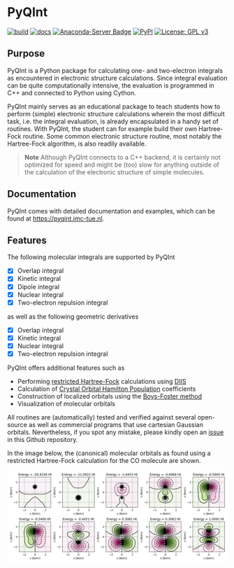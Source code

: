 # PyQInt

[![build](https://github.com/ifilot/pyqint/actions/workflows/build.yml/badge.svg)](https://github.com/ifilot/pyqint/actions/workflows/build.yml)
[![docs](https://github.com/ifilot/pyqint/actions/workflows/docs.yml/badge.svg)](https://github.com/ifilot/pyqint/actions/workflows/docs.yml)
[![Anaconda-Server Badge](https://anaconda.org/ifilot/pyqint/badges/version.svg)](https://anaconda.org/ifilot/pyqint)
[![PyPI](https://img.shields.io/pypi/v/pyqint?style=flat-square)](https://pypi.org/project/pyqint/)
[![License: GPL v3](https://img.shields.io/badge/License-GPLv3-blue.svg)](https://www.gnu.org/licenses/gpl-3.0)

## Purpose

PyQInt is a Python package for calculating one- and two-electron integrals as
encountered in electronic structure calculations. Since integral evaluation can
be quite computationally intensive, the evaluation is programmed in C++ and
connected to Python using Cython.

PyQInt mainly serves as an educational package to teach students how to perform
(simple) electronic structure calculations wherein the most difficult task,
i.e. the integral evaluation, is already encapsulated in a handy set of
routines. With PyQInt, the student can for example build their own Hartree-Fock
routine. Some common electronic structure routine, most notably the
Hartree-Fock algorithm, is also readily available.

> **Note**
> Although PyQInt connects to a C++ backend, it is certainly not optimized for
> speed and might be (too) slow for anything outside of the calculation of the
> electronic structure of simple molecules.

## Documentation

PyQInt comes with detailed documentation and examples, which can be found
at https://pyqint.imc-tue.nl.

## Features

The following molecular integrals are supported by PyQInt

- [x] Overlap integral
- [x] Kinetic integral
- [x] Dipole integral
- [x] Nuclear integral
- [x] Two-electron repulsion integral

as well as the following geometric derivatives

- [x] Overlap integral
- [x] Kinetic integral
- [x] Nuclear integral
- [x] Two-electron repulsion integral

PyQInt offers additional features such as
* Performing [restricted Hartree-Fock](https://en.wikipedia.org/wiki/Hartree%E2%80%93Fock_method)
  calculations using [DIIS](https://en.wikipedia.org/wiki/DIIS)
* Calculation of [Crystal Orbital Hamilton Population](http://www.cohp.de/) coefficients
* Construction of localized orbitals using the [Boys-Foster method](https://en.wikipedia.org/wiki/Localized_molecular_orbitals#Foster-Boys)
* Visualization of molecular orbitals

All routines are (automatically) tested and verified against several open-source
as well as commercial programs that use cartesian Gaussian orbitals. Nevertheless,
if you spot any mistake, please kindly open an [issue](https://github.com/ifilot/pyqint/issues)
in this Github repository.

In the image below, the (canonical) molecular orbitals as found using a restricted
Hartree-Fock calculation for the CO molecule are shown.

![Molecular orbitals of CO](img/co.jpg)
